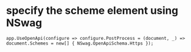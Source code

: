 # specify the scheme element using NSwag
```app.UseOpenApi(configure => configure.PostProcess = (document, _) => document.Schemes = new[] { NSwag.OpenApiSchema.Https });```